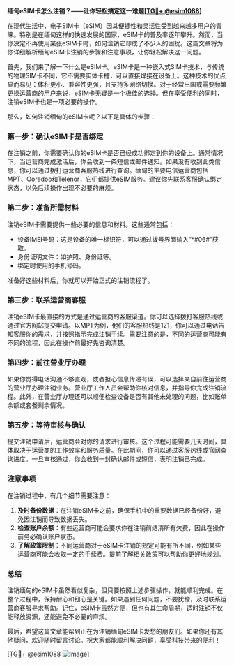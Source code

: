 **缅甸eSIM卡怎么注销？——让你轻松搞定这一难题[[TG💪+ @esim1088](https://t.me/s/esim1088)]**

在现代生活中，电子SIM卡（eSIM）因其便捷性和灵活性受到越来越多用户的青睐。特别是在缅甸这样的快速发展的国家，eSIM卡的普及率逐年攀升。然而，当你决定不再使用某张eSIM卡时，如何注销它却成了不少人的困扰。这篇文章将为你详细解析缅甸eSIM卡注销的步骤和注意事项，让你轻松解决这一问题。

首先，我们来了解一下什么是eSIM卡。eSIM卡是一种嵌入式SIM卡技术，与传统的物理SIM卡不同，它不需要实体卡槽，可以直接焊接在设备上。这种技术的优点显而易见：体积更小、兼容性更强，且支持多网络切换。对于经常出国或需要频繁更换运营商的用户来说，eSIM卡无疑是一个极佳的选择。但在享受便利的同时，注销eSIM卡也是一项必要的操作。

那么，如何注销缅甸的eSIM卡呢？以下是具体的步骤：

### **第一步：确认eSIM卡是否绑定**
在注销之前，你需要确认你的eSIM卡是否已经成功绑定到你的设备上。通常情况下，当运营商完成激活后，你会收到一条短信或邮件通知。如果没有收到此类信息，你可以通过拨打运营商客服热线进行查询。缅甸的主要电信运营商包括MPT、Ooredoo和Telenor，它们都提供eSIM服务。建议你先联系客服确认绑定状态，以免后续操作出现不必要的麻烦。

### **第二步：准备所需材料**
注销eSIM卡需要提供一些必要的信息和材料。这些通常包括：
- 设备IMEI号码：这是设备的唯一标识符，可以通过拨号界面输入“*#06#”获取。
- 身份证明文件：如护照、身份证等。
- 绑定时使用的手机号码。

准备好这些材料后，你就可以开始正式的注销流程了。

### **第三步：联系运营商客服**
注销eSIM卡最直接的方式是通过运营商的客服渠道。你可以选择拨打客服热线或通过官方网站提交申请。以MPT为例，他们的客服热线是121，你可以通过电话告知客服你的需求，并按照指示完成注销手续。需要注意的是，不同的运营商可能有不同的流程，因此在操作前最好先咨询清楚。

### **第四步：前往营业厅办理**
如果你觉得电话沟通不够直观，或者担心信息传递有误，可以选择亲自前往运营商的营业厅办理注销业务。营业厅工作人员会帮助你核对信息，并指导你完成注销流程。此外，在营业厅办理还可以顺便检查设备是否有其他未处理的问题，比如账单余额或套餐剩余情况。

### **第五步：等待审核与确认**
提交注销申请后，运营商会对你的请求进行审核。这个过程可能需要几天时间，具体取决于运营商的工作效率和服务质量。在此期间，你可以通过客服热线或官网查询进度。一旦审核通过，你会收到一封确认邮件或短信，表明注销已完成。

### **注意事项**
在注销过程中，有几个细节需要注意：
1. **及时备份数据**：在注销eSIM卡之前，确保手机中的重要数据已经备份好，避免因注销而导致数据丢失。
2. **检查账户余额**：有些运营商可能会要求你在注销前结清所有欠费，因此在操作前务必确认账户状态。
3. **了解政策限制**：不同运营商对于eSIM卡注销的规定可能有所不同，例如某些运营商可能会收取一定的手续费。提前了解相关政策可以帮助你更好地规划。

### **总结**
注销缅甸的eSIM卡虽然看似复杂，但只要按照上述步骤操作，就能顺利完成。在整个过程中，保持耐心和细心是关键。如果遇到任何问题，不要犹豫，及时联系运营商客服寻求帮助。记住，eSIM卡虽然方便，但也有其生命周期，适时注销不仅能释放资源，还能避免不必要的麻烦。

最后，希望这篇文章能帮到正在为注销缅甸eSIM卡发愁的朋友们。如果你还有其他疑问，欢迎随时留言讨论。祝大家都能顺利解决问题，享受科技带来的便利！

[[TG💪+ @esim1088](https://t.me/s/esim1088) ![Image](https://i.postimg.cc/4NQfJmqS/Snipaste-2025-05-13-00-14-12.png)]